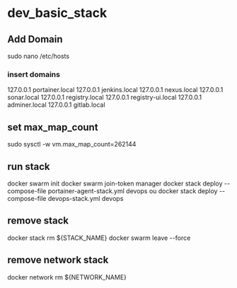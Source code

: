 # dev_basic_stack

## Add Domain

sudo nano /etc/hosts

### insert domains

127.0.0.1 portainer.local
127.0.0.1 jenkins.local
127.0.0.1 nexus.local
127.0.0.1 sonar.local
127.0.0.1 registry.local
127.0.0.1 registry-ui.local
127.0.0.1 adminer.local
127.0.0.1 gitlab.local

## set max_map_count

sudo sysctl -w vm.max_map_count=262144

## run stack

docker swarm init
docker swarm join-token manager
docker stack deploy --compose-file portainer-agent-stack.yml devops
ou
docker stack deploy --compose-file devops-stack.yml devops

## remove stack

docker stack rm ${STACK_NAME}
docker swarm leave --force

## remove network stack

docker network rm ${NETWORK_NAME}
